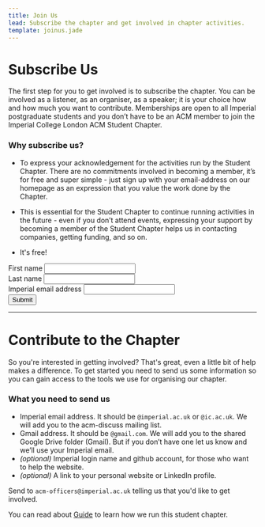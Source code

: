 ```yaml
---
title: Join Us
lead: Subscribe the chapter and get involved in chapter activities.
template: joinus.jade
---
```


# Subscribe Us
The first step for you to get involved is to subscribe the chapter.
You can be involved as a listener, as an organiser, as a speaker; it is your choice how and how much you want to contribute.
Memberships are open to all Imperial postgraduate students and you don’t have to be an ACM member to join the Imperial College London ACM Student Chapter.

### Why subscribe us?

* To express your acknowledgement for the activities run by the Student Chapter. 
There are no commitments involved in becoming a member, it’s for free and super simple - just sign up with your email-address on our homepage as an expression that you value the work done by the Chapter.

* This is essential for the Student Chapter to continue running activities in the future - even if you don’t attend events, expressing your support by becoming a member of the Student Chapter helps us in contacting companies, getting funding, and so on.

* It's free!

<div class="row">
  <div class="col-lg-6">
    <form action="/membership-form.php" method="post" name="membership-form" role="form" novalidate="novalidate" class="bv-form"><button type="submit" class="bv-hidden-submit" style="display: none; width: 0px; height: 0px;"></button>
      <div class="row">
        <div class="form-group col-md-6 has-feedback">
          <label for="input-firstname">First name</label>
          <input id="input-firstname" name="firstname" maxlength="100" class="form-control" data-bv-field="firstname" type="text"><i style="display: none;" class="form-control-feedback" data-bv-icon-for="firstname"></i>
        <small style="display: none;" class="help-block" data-bv-validator="notEmpty" data-bv-for="firstname" data-bv-result="NOT_VALIDATED">Your first name is required and cannot be empty</small><small style="display: none;" class="help-block" data-bv-validator="stringLength" data-bv-for="firstname" data-bv-result="NOT_VALIDATED">Please enter a value with valid length</small></div>
        <div class="form-group col-md-6 has-feedback">
          <label for="input-lastname">Last name</label>
          <input id="input-lastname" name="lastname" maxlength="100" class="form-control" data-bv-field="lastname" type="text"><i style="display: none;" class="form-control-feedback" data-bv-icon-for="lastname"></i>
        <small style="display: none;" class="help-block" data-bv-validator="notEmpty" data-bv-for="lastname" data-bv-result="NOT_VALIDATED">Your last name is required and cannot be empty</small><small style="display: none;" class="help-block" data-bv-validator="stringLength" data-bv-for="lastname" data-bv-result="NOT_VALIDATED">Please enter a value with valid length</small></div>
      </div>
      <div class="form-group has-feedback">
        <label for="input-email">Imperial email address</label>
        <input id="input-email" name="email" class="form-control" data-bv-field="email" type="email"><i style="display: none;" class="form-control-feedback" data-bv-icon-for="email"></i>
      <small style="display: none;" class="help-block" data-bv-validator="notEmpty" data-bv-for="email" data-bv-result="NOT_VALIDATED">Your email address is required and cannot be empty</small><small style="display: none;" class="help-block" data-bv-validator="emailAddress" data-bv-for="email" data-bv-result="NOT_VALIDATED">The input is not a valid email address</small><small style="display: none;" class="help-block" data-bv-validator="regexp" data-bv-for="email" data-bv-result="NOT_VALIDATED">The email must be an @imperial.ac.uk or @ic.ac.uk e-mail address</small></div>
      <button type="submit" class="btn btn-default">Submit</button>
    </form>
  </div>
</div>

---


# Contribute to the Chapter

So you're interested in getting involved? That's great, even a little bit of help makes a difference.
To get started you need to send us some information so you can gain access to the tools we use for organising our chapter.

### What you need to send us

- Imperial email address.
It should be ``@imperial.ac.uk`` or ``@ic.ac.uk``.
We will add you to the acm-discuss mailing list.
- Gmail address.
It should be ``@gmail.com``.
We will add you to the shared Google Drive folder (Gmail).
But if you don’t have one let us know and we’ll use your Imperial email.
- *(optional)* Imperial login name and github account, for those who want to help the website.
- *(optional)* A link to your personal website or LinkedIn profile.

Send to ``acm-officers@imperial.ac.uk`` telling us that you'd like to get involved.

You can read about [Guide](/officer/) to learn how we run this student chapter.
